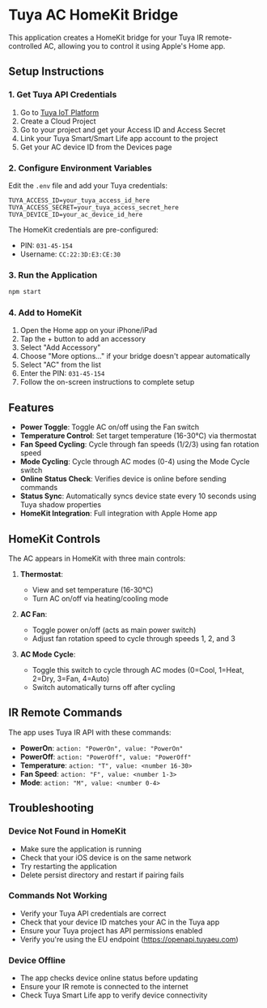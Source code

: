 # Tuya AC HomeKit Bridge

This application creates a HomeKit bridge for your Tuya IR remote-controlled AC, allowing you to control it using Apple's Home app.

## Setup Instructions

### 1. Get Tuya API Credentials

1. Go to [Tuya IoT Platform](https://iot.tuya.com/)
2. Create a Cloud Project
3. Go to your project and get your Access ID and Access Secret
4. Link your Tuya Smart/Smart Life app account to the project
5. Get your AC device ID from the Devices page

### 2. Configure Environment Variables

Edit the `.env` file and add your Tuya credentials:

```
TUYA_ACCESS_ID=your_tuya_access_id_here
TUYA_ACCESS_SECRET=your_tuya_access_secret_here
TUYA_DEVICE_ID=your_ac_device_id_here
```

The HomeKit credentials are pre-configured:
- PIN: `031-45-154`
- Username: `CC:22:3D:E3:CE:30`

### 3. Run the Application

```bash
npm start
```

### 4. Add to HomeKit

1. Open the Home app on your iPhone/iPad
2. Tap the + button to add an accessory
3. Select "Add Accessory"
4. Choose "More options..." if your bridge doesn't appear automatically
5. Select "AC" from the list
6. Enter the PIN: `031-45-154`
7. Follow the on-screen instructions to complete setup

## Features

- **Power Toggle**: Toggle AC on/off using the Fan switch
- **Temperature Control**: Set target temperature (16-30°C) via thermostat
- **Fan Speed Cycling**: Cycle through fan speeds (1/2/3) using fan rotation speed
- **Mode Cycling**: Cycle through AC modes (0-4) using the Mode Cycle switch
- **Online Status Check**: Verifies device is online before sending commands
- **Status Sync**: Automatically syncs device state every 10 seconds using Tuya shadow properties
- **HomeKit Integration**: Full integration with Apple Home app

## HomeKit Controls

The AC appears in HomeKit with three main controls:

1. **Thermostat**:
   - View and set temperature (16-30°C)
   - Turn AC on/off via heating/cooling mode

2. **AC Fan**:
   - Toggle power on/off (acts as main power switch)
   - Adjust fan rotation speed to cycle through speeds 1, 2, and 3

3. **AC Mode Cycle**:
   - Toggle this switch to cycle through AC modes (0=Cool, 1=Heat, 2=Dry, 3=Fan, 4=Auto)
   - Switch automatically turns off after cycling

## IR Remote Commands

The app uses Tuya IR API with these commands:
- **PowerOn**: `action: "PowerOn", value: "PowerOn"`
- **PowerOff**: `action: "PowerOff", value: "PowerOff"`
- **Temperature**: `action: "T", value: <number 16-30>`
- **Fan Speed**: `action: "F", value: <number 1-3>`
- **Mode**: `action: "M", value: <number 0-4>`

## Troubleshooting

### Device Not Found in HomeKit
- Make sure the application is running
- Check that your iOS device is on the same network
- Try restarting the application
- Delete persist directory and restart if pairing fails

### Commands Not Working
- Verify your Tuya API credentials are correct
- Check that your device ID matches your AC in the Tuya app
- Ensure your Tuya project has API permissions enabled
- Verify you're using the EU endpoint (https://openapi.tuyaeu.com)

### Device Offline
- The app checks device online status before updating
- Ensure your IR remote is connected to the internet
- Check Tuya Smart Life app to verify device connectivity
